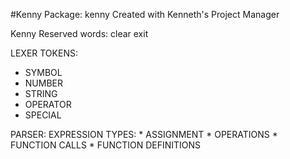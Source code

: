 #Kenny
Package: kenny
Created with Kenneth's Project Manager

Kenny Reserved words: 
clear
exit

LEXER TOKENS:
* SYMBOL
* NUMBER
* STRING
* OPERATOR
* SPECIAL

PARSER: 
    EXPRESSION TYPES:
        * ASSIGNMENT
        * OPERATIONS
        * FUNCTION CALLS
        * FUNCTION DEFINITIONS